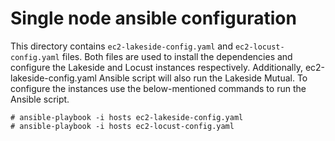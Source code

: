 # Single node ansible configuration

This directory contains ```ec2-lakeside-config.yaml``` and ```ec2-locust-config.yaml``` files. Both files are used to install the dependencies and configure the Lakeside and Locust instances respectively. Additionally, ec2-lakeside-config.yaml Ansible script will also run the Lakeside Mutual. To configure the instances use the below-mentioned commands to run the Ansible script.

```
# ansible-playbook -i hosts ec2-lakeside-config.yaml
# ansible-playbook -i hosts ec2-locust-config.yaml
```
